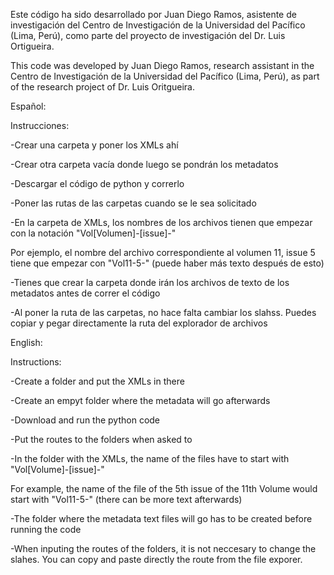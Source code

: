 

Este código ha sido desarrollado por Juan Diego Ramos, asistente de investigación del Centro de Investigación de la Universidad del Pacífico (Lima, Perú), como parte del proyecto de investigación del Dr. Luis Ortigueira.

This code was developed by Juan Diego Ramos, research assistant in the Centro de Investigación de la Universidad del Pacífico (Lima, Perú), as part of the research project of Dr. Luis Oritgueira.


Español:

Instrucciones:

-Crear una carpeta y poner los XMLs ahí

-Crear otra carpeta vacía donde luego se pondrán los metadatos

-Descargar el código de python y correrlo

-Poner las rutas de las carpetas cuando se le sea solicitado

-En la carpeta de XMLs, los nombres de los archivos tienen que empezar con la notación "Vol[Volumen]-[issue]-"

  Por ejemplo, el nombre del archivo correspondiente al volumen 11, issue 5 tiene que empezar con "Vol11-5-" (puede haber más texto después de esto)

-Tienes que crear la carpeta donde irán los archivos de texto de los metadatos antes de correr el código

-Al poner la ruta de las carpetas, no hace falta cambiar los slahss. Puedes copiar y pegar directamente la ruta del explorador de archivos

English:

Instructions:

-Create a folder and put the XMLs in there

-Create an empyt folder where the metadata will go afterwards

-Download and run the python code

-Put the routes to the folders when asked to

-In the folder with the XMLs, the name of the files have to start with "Vol[Volume]-[issue]-"

  For example, the name of the file of the 5th issue of the 11th Volume would start with "Vol11-5-" (there can be more text afterwards)

-The folder where the metadata text files will go has to be created before running the code

-When inputing the routes of the folders, it is not neccesary to change the slahes. You can copy and paste directly the route from the file exporer.

